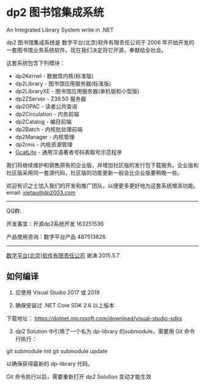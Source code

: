 
# dp2 图书馆集成系统

An Integrated Library System write in .NET

dp2 图书馆集成系统是 数字平台(北京)软件有限责任公司于 2006 年开始开发的一套图书馆业务系统软件。现在我们决定将它开源，奉献给全社会。

这套系统包含下列模块：

* dp2Kernel - 数据库内核(标准版)
* dp2Library - 图书馆应用服务器(标准版)
* dp2LibraryXE - 图书馆应用服务器(单机版和小型版)
* dp2ZServer - Z39.50 服务器
* dp2OPAC - 读者公共查询
* dp2Circulation - 内务前端
* dp2Catalog - 编目前端
* dp2Batch - 内核批处理前端
* dp2Manager - 内核管理
* dp2rms - 内核资源管理
* [GcatLite](https://github.com/DigitalPlatform/dp2/blob/master/GcatLite) - 通用汉语著者号码表取号示范程序

我们将继续维护和销售原有的企业版，并增加社区版的发行包下载服务。企业版和社区版采用同一套源代码，社区版的功能更新一般会比企业版要稍晚一些。

欢迎有识之士加入我们的开发和推广团队，以便更多更好地为这套系统增添功能。email: xietao@dp2003.com

---

QQ群: 

开发事宜：开源dp2系统开发 163251536

产品使用咨询：数字平台产品 487513826

---

[数字平台(北京)软件有限责任公司](http://dp2003.com)
谢涛
2015.5.7

## 如何编译

1) 应使用 Visual Studio 2017 或 2019

2) 确保安装过 .NET Core SDK 2.6 以上版本

下载地址：
https://dotnet.microsoft.com/download/visual-studio-sdks

3) dp2 Solution 中引用了一个名为 dp-library 的submodule。需要用 Git 命令行执行：

git submodule init
git submodule update

以确保获得最新的 dp-library 代码。

Git 命令执行以后，需要重新打开 dp2 Solution 变动才能生效



